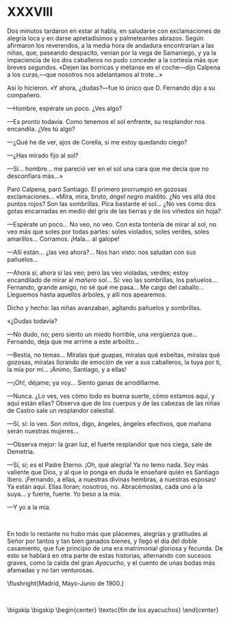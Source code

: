 # XXXVIII

Dos minutos tardaron en estar al habla, en saludarse con exclamaciones de
alegría loca y en darse apretadísimos y palmeteantes abrazos. Según afirmaron
los reverendos, a la media hora de andadura encontrarían a las niñas, que,
paseando despacito, venían por la vega de Samaniego, y ya la impaciencia de los
dos caballeros no pudo conceder a la cortesía más que breves segundos. «Dejen
las borricas y métanse en el coche—dijo Calpena a los curas,—que nosotros nos
adelantamos al trote...»

Así lo hicieron. «Y ahora, ¿dudas?—fue lo único que D. Fernando dijo a su
compañero.

—Hombre, espérate un poco. ¿Ves algo?

—Es pronto todavía. Como tenemos el sol enfrente, su resplandor nos encandila.
¿Ves tú algo?

—¿Qué he de ver, ajos de Corella, si me estoy quedando ciego?

—¿Has mirado fijo al sol?

—Sí... hombre... me pareció ver en el sol una cara que me decía que no
desconfiara más...»

Paró Calpena, paró Santiago. El primero prorrumpió en gozosas exclamaciones...
«Mira, mira, bruto, *ángel negro* maldito. ¿No ves allá dos puntos rojos? Son
las sombrillas. Pica bastante el sol... ¿No ves como dos gotas encarnadas en
medio del gris de las tierras y de los viñedos sin hoja?

—Espérate un poco... No veo, no veo. Con esta tontería de mirar al sol, no veo
más que soles por todas partes: soles violados, soles verdes, soles
amarillos... Corramos. ¡Hala... al galope!

—Allí están... ¿las ves ahora?... Nos han visto: nos saludan con sus
pañuelos...

—Ahora sí, ahora sí las veo; pero las veo violadas, verdes; estoy encandilado
de mirar al *mañero sol*... Sí: veo las sombrillas, los pañuelos... Fernando,
grande amigo, no sé qué me pasa... Me caigo del caballo... Lleguemos hasta
aquellos árboles, y allí nos apearemos.

Dicho y hecho: las niñas avanzaban, agitando pañuelos y sombrillas.

«¿Dudas todavía?

—No dudo, no; pero siento un miedo horrible, una vergüenza que... Fernando,
deja que me arrime a este arbolito...

—Bestia, no temas... Míralas qué guapas, míralas qué esbeltas, míralas qué
gozosas, míralas llorando de emoción de ver a sus caballeros, la tuya por ti,
la mía por mí... ¡Ánimo, Santiago, y a ellas!

—¡Oh!, déjame; ya voy... Siento ganas de arrodillarme.

—Nunca. ¿Lo ves, ves cómo todo es buena suerte, cómo estamos aquí, y aquí están
ellas? Observa que de los cuerpos y de las cabezas de las niñas de Castro sale
un resplandor celestial.

—Sí, sí: lo veo. Son mitos, digo, ángeles, ángeles efectivos, que mañana serán
nuestras mujeres...

—Observa mejor: la gran luz, el fuerte resplandor que nos ciega, sale de
Demetria.

—Sí, sí; es el Padre Eterno. ¡Oh, qué alegría! Ya no temo nada. Soy más
valiente que Dios, y al que lo ponga en duda le enseñaré quién es Santiago
Ibero. ¡Fernando, a ellas, a nuestras divinas hembras, a nuestras esposas! Ya
están aquí. Ellas lloran; nosotros, no. Abracémoslas, cada uno a la suya...
y fuerte, fuerte. Yo beso a la mía.

—Y yo a la mía.

<p> </p>

En todo lo restante no hubo más que plácemes, alegrías y gratitudes al Señor
por tantos y tan bien ganados bienes, y llegó el día del doble casamiento, que
fue principio de una era matrimonial gloriosa y fecunda. De esto se hablará en
otra parte de estas historias, alternando con sucesos graves, como la caída del
gran *Ayacucho*, y el cuento de unas bodas más afamadas y no tan venturosas.

<!---
<div style="text-align:right">Madrid, Mayo-Junio de 1900.</div>
<p> </p>
-->

\flushright{Madrid, Mayo-Junio de 1900.} 

<!---
<div style="text-align:center; font-variant:small-caps;">fin de los ayacuchos</div>
-->

<p> </p>

\bigskip
\bigskip
\begin{center}
\textsc{fin de los ayacuchos}
\end{center}
